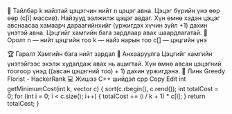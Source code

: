 📖 Тайлбар
k найзтай цэцэгчин нийт n цэцэг авна.
Цэцэг бүрийн үнэ өөр өөр (c[i] массив).
Найзууд ээлжилж цэцэг авдаг.
Хүн өмнө хэдэн цэцэг авснаасаа хамаарч дараагийнхийг (үржигдэх хүчин зүйл +1) дахин үнэтэй авна.
Цэцгийг хамгийн бага зардлаар авах шаардлагатай.
🎯 Оролт
n — нийт цэцгийн тоо
k — найз нарын тоо
c[] — цэцгийн үнэ

🏆 Гаралт
Хамгийн бага нийт зардал
📌 Анхааруулга
Цэцгийг хамгийн үнэтэйгээс эхэлж худалдаж авах нь ашигтай.
Хүн өмнө авсан цэцэгний тоогоор үнэд ((авсан цэцэгний тоо) + 1) дахин үржигдэнэ.
🔗 Линк
Greedy Florist - HackerRank
💻 Жишээ C++ шийдэл
cpp
Copy
Edit
int getMinimumCost(int k, vector<int> c) {
    sort(c.rbegin(), c.rend());
    int totalCost = 0;
    for (int i = 0; i < c.size(); i++) {
        totalCost += (i / k + 1) * c[i];
    }
    return totalCost;
}

